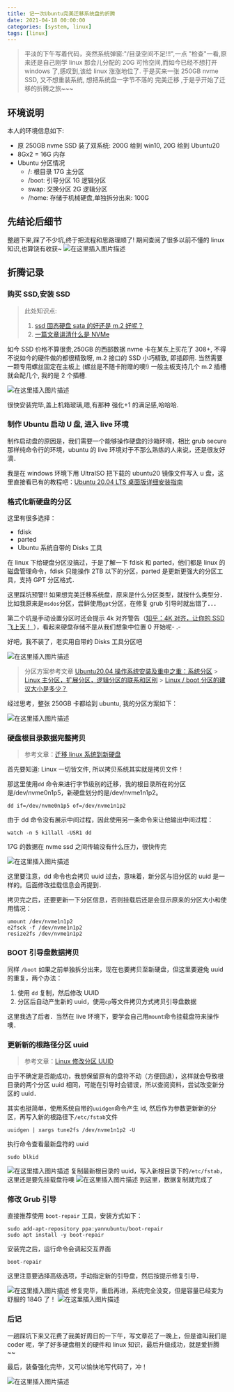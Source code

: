 ```yaml
---
title: 记一次Ubuntu完美迁移系统盘的折腾
date: 2021-04-18 00:00:00
categories: [system, linux]
tags: [linux]
---
```


> 平淡的下午写着代码，突然系统弹窗:"/目录空间不足!!!",一点 "检查"一看,原来还是自己刚学 linux 那会儿分配的 20G 可怜空间,而如今已经不想打开 windows 了,感叹到,该给 linux 涨涨地位了. 于是买来一张 250GB nvme SSD, 又不想重装系统, 想把系统盘一字节不落的 完美迁移 ,于是乎开始了迁移的折腾之旅~~~

## 环境说明

本人的环境信息如下:

- 原 250GB nvme SSD 装了双系统: 200G 给到 win10, 20G 给到 Ubuntu20
- 8Gx2 = 16G 内存
- Ubuntu 分区情况
  - /: 根目录 17G 主分区
  - /boot: 引导分区 1G 逻辑分区
  - swap: 交换分区 2G 逻辑分区
  - /home: 存储于机械硬盘,单独拆分出来: 100G

## 先结论后细节

整趟下来,踩了不少坑,终于把流程和思路理顺了! 期间查阅了很多以前不懂的 linux 知识,也算饶有收获~
![在这里插入图片描述](https://img-blog.csdnimg.cn/20210418215518686.png?x-oss-process=image/watermark,type_ZmFuZ3poZW5naGVpdGk,shadow_10,text_aHR0cHM6Ly9ibG9nLmNzZG4ubmV0L0JydXNraQ==,size_16,color_FFFFFF,t_70)

## 折腾记录

### 购买 SSD,安装 SSD

> 此处知识点:
>
> 1. [ssd 固态硬盘 sata 的好还是 m.2 好呢？](https://www.zhihu.com/question/52811023/answer/606722409)
> 2. [一篇文章讲清什么是 NVMe](https://zhuanlan.zhihu.com/p/71932170)

如今 SSD 价格不算很贵,250GB 的西部数据 nvme 卡在某东上买花了 308+, 不得不说如今的硬件做的都很精致呀, m.2 接口的 SSD 小巧精致, 即插即用. 当然需要一颗专用螺丝固定在主板上 (螺丝是不随卡附赠的噢!) 一般主板支持几个 m.2 插槽就会配几个, 我的是 2 个插槽.

![在这里插入图片描述](https://img-blog.csdnimg.cn/2021041821491745.png)

很快安装完毕,盖上机箱玻璃,嗯,有那种 强化+1 的满足感,哈哈哈.

### 制作 Ubuntu 启动 U 盘, 进入 live 环境

制作启动盘的原因是，我们需要一个能够操作硬盘的沙箱环境，相比 grub secure 那样纯命令行的环境，ubuntu 的 live 环境对于不那么熟练的人来说，还是很友好滴．

我是在 windows 环境下用 UltraISO 把下载的 ubuntu20 镜像文件写入 u 盘，这里直接看已有的教程吧：[Ubuntu 20.04 LTS 桌面版详细安装指南](https://www.sysgeek.cn/install-ubuntu-20-04-lts-desktop/)

### 格式化新硬盘的分区

这里有很多选择：

- fdisk
- parted
- Ubuntu 系统自带的 Disks 工具

在 linux 下给硬盘分区没搞过，于是了解一下 fdisk 和 parted，他们都是 linux 的磁盘管理命令，fdisk 只能操作 2TB 以下的分区，parted 是更新更强大的分区工具，支持 GPT 分区格式．

这里踩坑预警!! 如果想完美迁移系统盘，原来是什么分区类型，就按什么类型分．比如我原来是`msdos`分区，尝鲜使用`gpt`分区，在修复 grub 引导时就出错了．．．

第二个坑是手动设置分区时还会提示 4k 对齐警告（[知乎：4K 对齐，让你的 SSD 飞上天！
](https://zhuanlan.zhihu.com/p/71067178)），看起来硬盘存储不是从我们想象中位置 0 开始呢- .-

好吧，我不装了，老实用自带的 Disks 工具分区吧

![在这里插入图片描述](https://img-blog.csdnimg.cn/20210418233916352.png?x-oss-process=image/watermark,type_ZmFuZ3poZW5naGVpdGk,shadow_10,text_aHR0cHM6Ly9ibG9nLmNzZG4ubmV0L0JydXNraQ==,size_16,color_FFFFFF,t_70)

> 分区方案参考文章
> [Ubuntu20.04 操作系统安装及重中之重：系统分区](https://zhuanlan.zhihu.com/p/268620595?utm_source=qq) > [Linux 主分区，扩展分区，逻辑分区的联系和区别](https://www.cnblogs.com/w-wfy/p/8870598.html) > [Linux / boot 分区的建议大小是多少？](https://qastack.cn/server/334663/what-is-the-recommended-size-for-a-linux-boot-partition)

经过思考，整张 250GB 卡都给到 ubuntu, 我的分区方案如下：

![在这里插入图片描述](https://img-blog.csdnimg.cn/20210418230043869.png?x-oss-process=image/watermark,type_ZmFuZ3poZW5naGVpdGk,shadow_10,text_aHR0cHM6Ly9ibG9nLmNzZG4ubmV0L0JydXNraQ==,size_16,color_FFFFFF,t_70)

### 硬盘根目录数据完整拷贝

> 参考文章：[迁移 linux 系统到新硬盘](https://zhuanlan.zhihu.com/p/33341983)

首先要知道: Linux 一切皆文件, 所以拷贝系统其实就是拷贝文件！

那这里使用`dd` 命令来进行字节级别的迁移，我的根目录所在的分区是/dev/nvme0n1p5，新硬盘划分的是/dev/nvme1n1p2。

```
dd if=/dev/nvme0n1p5 of=/dev/nvme1n1p2
```

由于 dd 命令没有展示中间过程，因此使用另一条命令来让他输出中间过程：

```
watch -n 5 killall -USR1 dd
```

17G 的数据在 nvme ssd 之间传输没有什么压力，很快传完

![在这里插入图片描述](https://img-blog.csdnimg.cn/20210418230950964.png?x-oss-process=image/watermark,type_ZmFuZ3poZW5naGVpdGk,shadow_10,text_aHR0cHM6Ly9ibG9nLmNzZG4ubmV0L0JydXNraQ==,size_16,color_FFFFFF,t_70)

这里要注意，dd 命令也会拷贝 uuid 过去，意味着，新分区与旧分区的 uuid 是一样的。后面修改挂载信息会再提到．

拷贝完之后，还要更新一下分区信息，否则挂载后还是会显示原来的分区大小和使用情况：

```
umount /dev/nvme1n1p2
e2fsck -f /dev/nvme1n1p2
resize2fs /dev/nvme1n1p2
```

### BOOT 引导盘数据拷贝

同样 `/boot` 如果之前单独拆分出来，现在也要拷贝至新硬盘，但这里要避免 uuid 的重复，两个办法：

1. 使用 `dd` 复制，然后修改 UUID
2. 分区后自动产生新的 uuid，使用`cp`等文件拷贝方式拷贝引导盘数据

这里我选了后者．当然在 live 环境下，要学会自己用`mount`命令挂载盘符来操作噢．

### 更新新的根路径分区 uuid

> 参考文章：[Linux 修改分区 UUID](https://www.git2get.com/av/93492852.html)

由于不确定是否能成功，我想保留原有的盘符不动（方便回退），这样就会导致根目录的两个分区 uuid 相同，可能在引导时会错误，所以查阅资料，尝试改变新分区的 uuid．

其实也挺简单，使用系统自带的`uuidgen`命令产生 id, 然后作为参数更新新的分区，再写入新的根路径下`/etc/fstab`文件

```
uuidgen | xargs tune2fs /dev/nvme1n1p2 -U
```

执行命令查看最新盘符的 uuid

```
sudo blkid
```

![在这里插入图片描述](https://img-blog.csdnimg.cn/20210418232411475.png)
复制最新根目录的 uuid，写入新根目录下的`/etc/fstab`，这里还是要先挂载盘符噢
![在这里插入图片描述](https://img-blog.csdnimg.cn/2021041823264276.png?x-oss-process=image/watermark,type_ZmFuZ3poZW5naGVpdGk,shadow_10,text_aHR0cHM6Ly9ibG9nLmNzZG4ubmV0L0JydXNraQ==,size_16,color_FFFFFF,t_70)
到这里，数据复制就完成了

### 修改 Grub 引导

直接推荐使用 `boot-repair` 工具，安装方式如下：

```
sudo add-apt-repository ppa:yannubuntu/boot-repair
sudo apt install -y boot-repair
```

安装完之后，运行命令会调起交互界面

```
boot-repair
```

这里注意要选择高级选项，手动指定新的引导盘，然后按提示修复引导．

![在这里插入图片描述](https://img-blog.csdnimg.cn/20210418233323379.png?x-oss-process=image/watermark,type_ZmFuZ3poZW5naGVpdGk,shadow_10,text_aHR0cHM6Ly9ibG9nLmNzZG4ubmV0L0JydXNraQ==,size_16,color_FFFFFF,t_70)
修复完毕，重启再进，系统完全没变，但是容量已经变为舒服的 184G 了！
![在这里插入图片描述](https://img-blog.csdnimg.cn/20210418233431338.png)

### 后记

一趟踩坑下来又花费了我美好周日的一下午，写文章花了一晚上，但是谁叫我们是 coder 呢，学了好多硬盘相关的硬件和 linux 知识，最后升级成功，就是爱折腾~~

最后，装备强化完毕，又可以愉快地写代码了，冲！

![在这里插入图片描述](https://img-blog.csdnimg.cn/20210418234448650.png?x-oss-process=image/watermark,type_ZmFuZ3poZW5naGVpdGk,shadow_10,text_aHR0cHM6Ly9ibG9nLmNzZG4ubmV0L0JydXNraQ==,size_16,color_FFFFFF,t_70)
